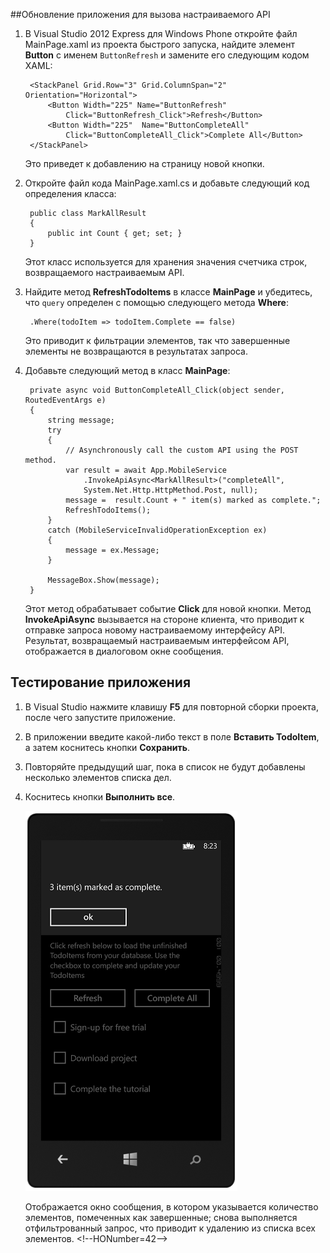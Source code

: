 ﻿##<a name="update-app"></a>Обновление приложения для вызова настраиваемого API

1. В Visual Studio 2012 Express для Windows Phone откройте файл MainPage.xaml из проекта быстрого запуска, найдите элемент **Button** с именем  `ButtonRefresh` и замените его следующим кодом XAML: 

        <StackPanel Grid.Row="3" Grid.ColumnSpan="2" Orientation="Horizontal">
            <Button Width="225" Name="ButtonRefresh" 
                Click="ButtonRefresh_Click">Refresh</Button>
            <Button Width="225"  Name="ButtonCompleteAll" 
                Click="ButtonCompleteAll_Click">Complete All</Button>
        </StackPanel>

	Это приведет к добавлению на страницу новой кнопки. 

2. Откройте файл кода MainPage.xaml.cs и добавьте следующий код определения класса:

	    public class MarkAllResult
	    {
	        public int Count { get; set; }
	    }

	Этот класс используется для хранения значения счетчика строк, возвращаемого настраиваемым API. 

3. Найдите метод **RefreshTodoItems** в классе **MainPage** и убедитесь, что  `query` определен с помощью следующего метода **Where**:

        .Where(todoItem => todoItem.Complete == false)

	Это приводит к фильтрации элементов, так что завершенные элементы не возвращаются в результатах запроса.

3. Добавьте следующий метод в класс **MainPage**:

		private async void ButtonCompleteAll_Click(object sender, RoutedEventArgs e)
		{
		    string message;
		    try
		    {
		        // Asynchronously call the custom API using the POST method. 
		        var result = await App.MobileService
		            .InvokeApiAsync<MarkAllResult>("completeAll", 
		            System.Net.Http.HttpMethod.Post, null);
		        message =  result.Count + " item(s) marked as complete.";
		        RefreshTodoItems();
		    }
		    catch (MobileServiceInvalidOperationException ex)
		    {
		        message = ex.Message;                
		    }
		
		    MessageBox.Show(message);  
		}

	Этот метод обрабатывает событие **Click** для новой кнопки. Метод **InvokeApiAsync** вызывается на стороне клиента, что приводит к отправке запроса новому настраиваемому интерфейсу API. Результат, возвращаемый настраиваемым интерфейсом API, отображается в диалоговом окне сообщения.

## <a name="test-app"></a>Тестирование приложения

1. В Visual Studio нажмите клавишу **F5** для повторной сборки проекта, после чего запустите приложение.

2. В приложении введите какой-либо текст в поле **Вставить TodoItem**, а затем коснитесь кнопки **Сохранить**.

3. Повторяйте предыдущий шаг, пока в список не будут добавлены несколько элементов списка дел.

4. Коснитесь кнопки **Выполнить все**.

  	![](./media/mobile-services-windows-phone-call-custom-api/mobile-custom-api-windows-phone-completed.png)

	Отображается окно сообщения, в котором указывается количество элементов, помеченных как завершенные; снова выполняется отфильтрованный запрос, что приводит к удалению из списка всех элементов.
\<!--HONumber=42-->
